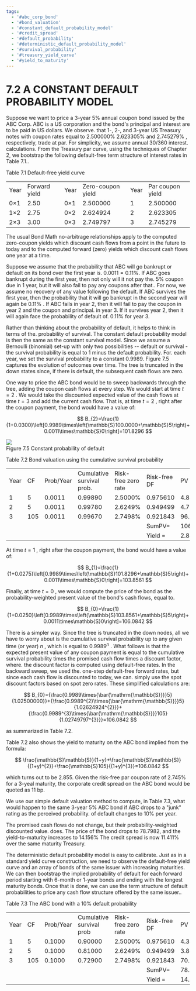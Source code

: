 ```yaml
---
tags:
  - '#abc_corp_bond'
  - '#bond_valuation'
  - '#constant_default_probability_model'
  - '#credit_spread'
  - '#default_probability'
  - '#deterministic_default_probability_model'
  - '#survival_probability'
  - '#treasury_yield_curve'
  - '#yield_to_maturity'
---
```

# 7.2 A CONSTANT DEFAULT PROBABILITY MODEL  

Suppose we want to price a 3-year $5\%$ annual coupon bond issued by the ABC Corp. ABC is a US corporation and the bond's principal and interest are to be paid in US dollars. We observe. that 1-, 2-, and 3-year US Treasury notes with coupon rates equal to $2.500000\%$ $2.623305\%$ and $2.745279\%$ , respectively, trade at par. For simplicity, we assume annual 30/360 interest. calculations. From the Treasury par curve, using the techniques of Chapter 2, we bootstrap the following default-free term structure of interest rates in Table 7.1..  

Table 7.1 Default-free yield curve   


<html><body><table><tr><td>Year</td><td>Forward yield</td><td>Year</td><td>Zero-coupon yield</td><td>Year</td><td>Par coupon yield</td></tr><tr><td>0×1</td><td>2.50</td><td>0×1</td><td>2.500000</td><td>1</td><td>2.500000</td></tr><tr><td>1×2</td><td>2.75</td><td>0×2</td><td>2.624924</td><td>2</td><td>2.623305</td></tr><tr><td>2×3</td><td>3.00</td><td>0×3</td><td>2.749797</td><td>3</td><td>2.745279</td></tr></table></body></html>  

The usual Bond Math no-arbitrage relationships apply to the computed zero-coupon yields which discount cash flows from a point in the future to today and to the computed forward (zero) yields which discount cash flows one year at a time.  

Suppose we assume that the probability that ABC will go bankrupt or default on its bond over the first year is. $0.0011=0.11\%.$ If ABC goes bankrupt during the first year, then not only will it not pay the. $5\%$ coupon due in 1 year, but it will also fail to pay any coupons after that.. For now, we assume no recovery of any value following the default. If ABC survives the first year, then the probability that it will go bankrupt in the second year will again be $0.11\%$ . If ABC fails in year 2, then it will fail to pay the coupon in year 2 and the coupon and principal. in year 3. If it survives year 2, then it will again face the probability of default of. $0.11\%$ for year 3.  

Rather than thinking about the probability of default, it helps to think in terms of the. probability of survival. The constant default probability model is then the same as the constant survival model. Since we assume a Bernoulli (binomial) set-up with only two possibilities -- default or survival - the survival probability is equal to 1 minus the default probability. For. each year, we set the survival probability to a constant 0.9989. Figure 7.5 captures the evolution of outcomes over time. The tree is truncated in the down states since, if there is default, the subsequent cash flows are zero.  

One way to price the ABC bond would be to sweep backwards through the tree, adding the coupon cash flows at every step. We would start at time $t=2$ . We would take the discounted expected value of the cash flows at time $t=3$ and add the current cash flow. That is, at time $t=2$ , right after the coupon payment, the bond would have a value of:  

$$
B_{2}=\frac{1}{1+0.0300}\left[0.9989\times\left(\mathbb{S}100.0000+\mathbb{S}5\right)+0.0011\times\mathbb{S}0\right]=101.8296
$$  

![](e25d86f9480a228f8bf97974342352af8e38487b663ec9ce373281c785f554a2.jpg)  
Figure 7.5 Constant probability of default  

Table 7.2 Bond valuation using the cumulative survival probability   


<html><body><table><tr><td>Year</td><td>CF</td><td>Prob/Year</td><td>Cumulative survival prob.</td><td>Risk-free zero rate</td><td>Risk-free DF</td><td>PV</td></tr><tr><td>1</td><td>5</td><td>0.0011</td><td>0.99890</td><td>2.5000%</td><td>0.975610</td><td>4.8727</td></tr><tr><td>2</td><td>5</td><td>0.0011</td><td>0.99780</td><td>2.6249%</td><td>0.949499</td><td>4.7371</td></tr><tr><td>3</td><td>105</td><td>0.0011</td><td>0.99670</td><td>2.7498%</td><td>0.921843</td><td>96.4745</td></tr><tr><td></td><td></td><td></td><td></td><td></td><td>SumPV=</td><td>106.0842</td></tr><tr><td></td><td></td><td></td><td></td><td></td><td>Yield =</td><td>2.8550%</td></tr></table></body></html>  

At time $t=1$ , right after the coupon payment, the bond would have a value of:  

$$
B_{1}=\frac{1}{1+0.0275}\left[0.9989\times\left(\mathbb{S}101.8296+\mathbb{S}5\right)+0.0011\times\mathbb{S}0\right]=103.8561
$$  

Finally, at time $t=0$ , we would compute the price of the bond as the probability-weighted present value of the bond's cash flows, equal to.  

$$
B_{0}=\frac{1}{1+0.0250}\left[0.9989\times\left(\mathbb{S}103.8561+\mathbb{S}5\right)+0.0011\times\mathbb{S}0\right]=106.0842
$$  

There is a simpler way. Since the tree is truncated in the down nodes, all we have to worry about is the cumulative survival probability up to any given time (or year) $n$ , which is equal to $0.9989^{n}$ . What follows is that the expected present value of any coupon payment is equal to the cumulative survival probability times the promised cash flow times a discount factor, where. the discount factor is computed using default-free rates. In the backward sweep, we used the. one-step default-free forward rates, but since each cash flow is discounted to today, we can. simply use the spot discount factors based on spot zero rates. These simplified calculations are:  

$$
B_{0}={\frac{0.9989\times{\bar{\mathrm{\mathbb{S}}}}5}{1.02500000}}+{\frac{0.9989^{2}\times{\bar{\mathrm{\mathbb{S}}}}5}{1.02624924^{2}}}+{\frac{0.9989^{3}\times{\bar{\mathrm{\mathbb{S}}}}105}{1.02749797^{3}}}=106.0842
$$  

as summarized in Table 7.2.  

Table 7.2 also shows the yield to maturity on the ABC bond implied from the formula:  

$$
\frac{\mathbb{S}\mathbb{S}}{1+y}+\frac{\mathbb{S}\mathbb{S}}{(1+y)^{2}}+\frac{\mathbb{S}105}{(1+y)^{3}}=106.0842
$$  

which turns out to be 2.855. Given the risk-free par coupon rate of $2.745\%$ for a 3-yeal maturity, the corporate credit spread on the ABC bond would be quoted as 11 bp.  

We use our simple default valuation method to compute, in Table 7.3, what would happen to the same 3-year $5\%$ ABC bond if ABC drops to a "junk" rating as the perceived probability. of default changes to $10\%$ per year.  

The promised cash flows do not change, but their probability-weighted discounted value. does. The price of the bond drops to 78.7982, and the yield-to-maturity increases to $14.156\%$ The credit spread is now $11.411\%$ over the same maturity Treasury.  

The deterministic default probability model is easy to calibrate. Just as in a standard yield curve construction, we need to observe the default-free yield curve and an array of bonds of the same issuer with increasing maturities. We can then bootstrap the implied probability of default for each forward period starting with 6-month or 1-year bonds and ending with the longest maturity bonds. Once that is done, we can use the term structure of default probabilities to price any cash flow structure offered by the same issuer..  

Table 7.3 The ABC bond with a $10\%$ default probability   


<html><body><table><tr><td>Year</td><td>CF</td><td>Prob/Year</td><td>Cumulative survival prob</td><td>Risk-free zero rate</td><td>Risk-free DF</td><td>PV</td></tr><tr><td>1</td><td>5</td><td>0.1000</td><td>0.90000</td><td>2.5000%</td><td>0.975610</td><td>4.3902</td></tr><tr><td>2</td><td>5</td><td>0.1000</td><td>0.81000</td><td>2.6249%</td><td>0.949499</td><td>3.8455</td></tr><tr><td>3</td><td>105</td><td>0.1000</td><td>0.72900</td><td>2.7498%</td><td>0.921843</td><td>70.5625</td></tr><tr><td></td><td></td><td></td><td></td><td></td><td>SumPV=</td><td>78.7982</td></tr><tr><td></td><td></td><td></td><td></td><td></td><td>Yield =</td><td>14.1562%</td></tr></table></body></html>  
